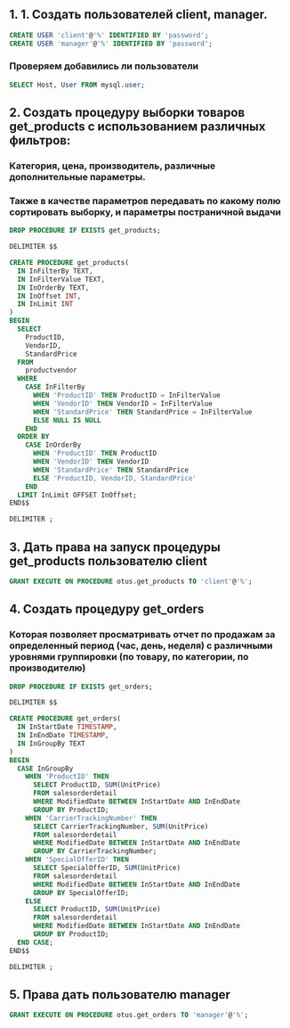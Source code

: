## 1. 1. Создать пользователей client, manager.
```sql
CREATE USER 'client'@'%' IDENTIFIED BY 'password';
CREATE USER 'manager'@'%' IDENTIFIED BY 'password';
```
### Проверяем добавились ли пользователи
```sql
SELECT Host, User FROM mysql.user;
```

## 2. Создать процедуру выборки товаров get_products с использованием различных фильтров:
### Категория, цена, производитель, различные дополнительные параметры.
### Также в качестве параметров передавать по какому полю сортировать выборку, и параметры постраничной выдачи
```sql
DROP PROCEDURE IF EXISTS get_products;

DELIMITER $$

CREATE PROCEDURE get_products(
  IN InFilterBy TEXT,
  IN InFilterValue TEXT,
  IN InOrderBy TEXT,
  IN InOffset INT,
  IN InLimit INT
)
BEGIN
  SELECT
    ProductID,
    VendorID,
    StandardPrice
  FROM
    productvendor
  WHERE
    CASE InFilterBy
      WHEN 'ProductID' THEN ProductID = InFilterValue
      WHEN 'VendorID' THEN VendorID = InFilterValue
      WHEN 'StandardPrice' THEN StandardPrice = InFilterValue
      ELSE NULL IS NULL
    END
  ORDER BY
    CASE InOrderBy
      WHEN 'ProductID' THEN ProductID
      WHEN 'VendorID' THEN VendorID
      WHEN 'StandardPrice' THEN StandardPrice
      ELSE 'ProductID, VendorID, StandardPrice'
    END
  LIMIT InLimit OFFSET InOffset;
END$$

DELIMITER ;
```
## 3. Дать права на запуск процедуры get_products пользователю client
```sql
GRANT EXECUTE ON PROCEDURE otus.get_products TO 'client'@'%';
```

## 4. Создать процедуру get_orders
### Которая позволяет просматривать отчет по продажам за определенный период (час, день, неделя) с различными уровнями группировки (по товару, по категории, по производителю)
```sql
DROP PROCEDURE IF EXISTS get_orders;

DELIMITER $$

CREATE PROCEDURE get_orders(
  IN InStartDate TIMESTAMP,
  IN InEndDate TIMESTAMP,
  IN InGroupBy TEXT
)
BEGIN
  CASE InGroupBy
    WHEN 'ProductID' THEN
      SELECT ProductID, SUM(UnitPrice)
      FROM salesorderdetail
      WHERE ModifiedDate BETWEEN InStartDate AND InEndDate
      GROUP BY ProductID;
    WHEN 'CarrierTrackingNumber' THEN
      SELECT CarrierTrackingNumber, SUM(UnitPrice)
      FROM salesorderdetail
      WHERE ModifiedDate BETWEEN InStartDate AND InEndDate
      GROUP BY CarrierTrackingNumber;
    WHEN 'SpecialOfferID' THEN
      SELECT SpecialOfferID, SUM(UnitPrice)
      FROM salesorderdetail
      WHERE ModifiedDate BETWEEN InStartDate AND InEndDate
      GROUP BY SpecialOfferID;
    ELSE
      SELECT ProductID, SUM(UnitPrice)
      FROM salesorderdetail
      WHERE ModifiedDate BETWEEN InStartDate AND InEndDate
      GROUP BY ProductID;
  END CASE;
END$$

DELIMITER ;
```
## 5. Права дать пользователю manager
```sql
GRANT EXECUTE ON PROCEDURE otus.get_orders TO 'manager'@'%';
```
